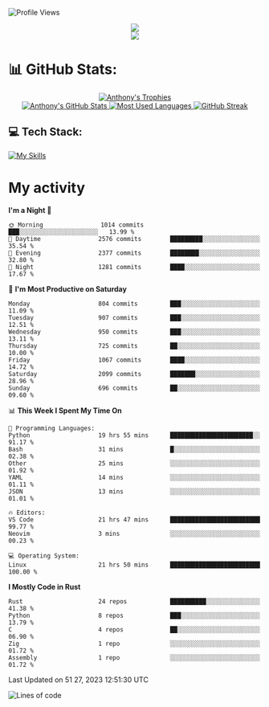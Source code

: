 
![Profile Views](https://komarev.com/ghpvc/?username=anthonymichaeltdm&label=Profile%20views&color=0e75b6&style=flat)

<!--profile banner-->
<div align="center">
  <img src="https://svg-banners.vercel.app/api?type=typeWriter&text1=Anthony%20Rubick&width=800&height=150" />
</div>

<!--profile views-->
<div align="center">
  <a href="https://u8views.com/github/AnthonyMichaelTDM">
    <img src="https://u8views.com/api/v1/github/profiles/68485672/views/day-week-month-total-count.svg">
  </a>
</div>

# 📊 GitHub Stats:

<!--trophies https://github.com/ryo-ma/github-profile-trophy -->
<div align="center"> 
  <a href="https://github.com/ryo-ma/github-profile-trophy">
    <picture>
      <source
        srcset="https://github-profile-trophy.vercel.app/?username=anthonymichaeltdm&theme=gitdimmed&no-frame=true&no-bg=true&column=-1"
        media="(prefers-color-scheme: dark)"
      />
      <source
        srcset="https://github-profile-trophy.vercel.app/?username=anthonymichaeltdm&theme=_____&no-frame=true&no-bg=true&column=-1"
        media="(prefers-color-scheme: light), (prefers-color-scheme: no-preference)"
      />
      <img src="https://github-profile-trophy.vercel.app/?username=anthonymichaeltdm&theme=gitdimmed&no-frame=true&no-bg=true&column=-1" alt="Anthony's Trophies" />
    </picture>
  </a>
</div>

<div align="center">
  <a href="https://github.com/anuraghazra/github-readme-stats">
    <picture>
      <source
        srcset="https://github-readme-stats.vercel.app/api?username=anthonymichaeltdm&show_icons=true&locale=en&theme=github_dark_dimmed&count_private=true&hide_border=true&include_all_commits=true"
        media="(prefers-color-scheme: dark)"
      />
      <source
        srcset="https://github-readme-stats.vercel.app/api?username=anthonymichaeltdm&show_icons=true&locale=en&theme=___&count_private=true&hide_border=true&include_all_commits=true"
        media="(prefers-color-scheme: light), (prefers-color-scheme: no-preference)"
      />
      <img src="https://github-readme-stats.vercel.app/api?username=anthonymichaeltdm&show_icons=true&locale=en&theme=github_dark_dimmed&count_private=true&hide_border=true&include_all_commits=true" alt="Anthony's GitHub Stats" />
    </picture>
  </a>
  
  <!--most used languages-->
  <a href="https://github.com/anuraghazra/github-readme-stats">
    <picture>
      <source
        srcset="https://github-readme-stats.vercel.app/api/top-langs?username=anthonymichaeltdm&show_icons=true&locale=en&layout=compact&theme=github_dark_dimmed&langs_count=8&count_private=true&size_weight=0.5&count_weight=0.5&hide_border=true"
        media="(prefers-color-scheme: dark)"
      />
      <source
        srcset="https://github-readme-stats.vercel.app/api/top-langs?username=anthonymichaeltdm&show_icons=true&locale=en&layout=compact&theme=____&langs_count=8&count_private=true&size_weight=0.5&count_weight=0.5&hide_border=true"
        media="(prefers-color-scheme: light), (prefers-color-scheme: no-preference)"
      />
      <img src="https://github-readme-stats.vercel.app/api/top-langs?username=anthonymichaeltdm&show_icons=true&locale=en&layout=compact&theme=github_dark_dimmed&langs_count=8&count_private=true&size_weight=0.5&count_weight=0.5&hide_border=true" alt="Most Used Languages" />
    </picture>
  </a>
  
  <!--streak https://git.io/streak-stats -->
  <a href="https://git.io/streak-stats">
    <picture>
      <source
        srcset="https://streak-stats.demolab.com?user=AnthonyMichaelTDM&theme=one-dark-pro&hide_border=true"
        media="(prefers-color-scheme: dark)"
      />
      <source
        srcset="https://streak-stats.demolab.com?user=AnthonyMichaelTDM&theme=_____&hide_border=true"
        media="(prefers-color-scheme: light), (prefers-color-scheme: no-preference)"
      />
      <img src="https://streak-stats.demolab.com?user=AnthonyMichaelTDM&theme=one-dark-pro&hide_border=true" alt="GitHub Streak" />
    </picture>
  </a>
</div>

<!--favorite languages and tools, and most used langs-->
## 💻 Tech Stack:

[![My Skills](https://skillicons.dev/icons?i=rust,actix,aws,github,githubactions,git,linux,bash,cpp,docker,java,latex,md,neovim,postgres,py,regex,vscode&theme=dark&perline=6)](https://skillicons.dev#gh-dark-mode-only)

# My activity

<!--START_SECTION:activity-->

<!--END_SECTION:activity-->

<!-- weekly activity https://github.com/AnthonyMichaelTDM/waka-readme-stats -->
<!--START_SECTION:waka-->
**I'm a Night 🦉** 

```text
🌞 Morning                1014 commits        ███░░░░░░░░░░░░░░░░░░░░░░   13.99 % 
🌆 Daytime                2576 commits        █████████░░░░░░░░░░░░░░░░   35.54 % 
🌃 Evening                2377 commits        ████████░░░░░░░░░░░░░░░░░   32.80 % 
🌙 Night                  1281 commits        ████░░░░░░░░░░░░░░░░░░░░░   17.67 % 
```
📅 **I'm Most Productive on Saturday** 

```text
Monday                   804 commits         ███░░░░░░░░░░░░░░░░░░░░░░   11.09 % 
Tuesday                  907 commits         ███░░░░░░░░░░░░░░░░░░░░░░   12.51 % 
Wednesday                950 commits         ███░░░░░░░░░░░░░░░░░░░░░░   13.11 % 
Thursday                 725 commits         ██░░░░░░░░░░░░░░░░░░░░░░░   10.00 % 
Friday                   1067 commits        ████░░░░░░░░░░░░░░░░░░░░░   14.72 % 
Saturday                 2099 commits        ███████░░░░░░░░░░░░░░░░░░   28.96 % 
Sunday                   696 commits         ██░░░░░░░░░░░░░░░░░░░░░░░   09.60 % 
```


📊 **This Week I Spent My Time On** 

```text
💬 Programming Languages: 
Python                   19 hrs 55 mins      ███████████████████████░░   91.17 % 
Bash                     31 mins             █░░░░░░░░░░░░░░░░░░░░░░░░   02.38 % 
Other                    25 mins             ░░░░░░░░░░░░░░░░░░░░░░░░░   01.92 % 
YAML                     14 mins             ░░░░░░░░░░░░░░░░░░░░░░░░░   01.11 % 
JSON                     13 mins             ░░░░░░░░░░░░░░░░░░░░░░░░░   01.01 % 

🔥 Editors: 
VS Code                  21 hrs 47 mins      █████████████████████████   99.77 % 
Neovim                   3 mins              ░░░░░░░░░░░░░░░░░░░░░░░░░   00.23 % 

💻 Operating System: 
Linux                    21 hrs 50 mins      █████████████████████████   100.00 % 
```

**I Mostly Code in Rust** 

```text
Rust                     24 repos            ██████████░░░░░░░░░░░░░░░   41.38 % 
Python                   8 repos             ███░░░░░░░░░░░░░░░░░░░░░░   13.79 % 
C                        4 repos             ██░░░░░░░░░░░░░░░░░░░░░░░   06.90 % 
Zig                      1 repo              ░░░░░░░░░░░░░░░░░░░░░░░░░   01.72 % 
Assembly                 1 repo              ░░░░░░░░░░░░░░░░░░░░░░░░░   01.72 % 
```




 Last Updated on 51 27, 2023 12:51:30 UTC
<!--END_SECTION:waka-->

<!--START_SECTION:loc-->
![Lines of code](https://img.shields.io/badge/From%20Hello%20World%20I%27ve%20Written-15.8%20million%20lines%20of%20code-blue)


<!--END_SECTION:loc-->
